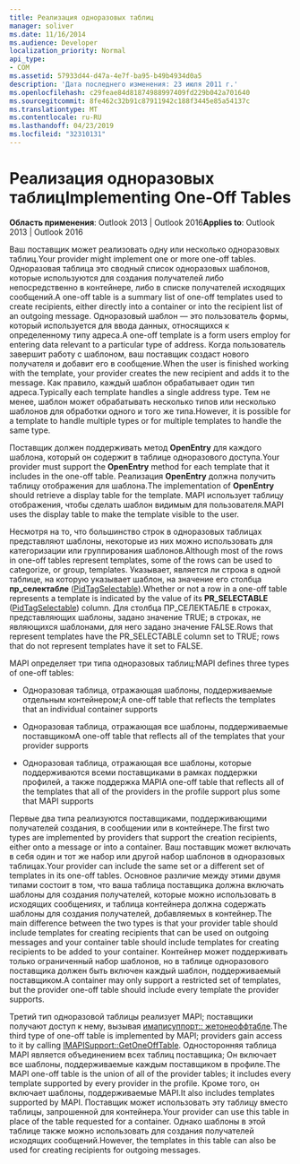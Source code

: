 ```yaml
---
title: Реализация одноразовых таблиц
manager: soliver
ms.date: 11/16/2014
ms.audience: Developer
localization_priority: Normal
api_type:
- COM
ms.assetid: 57933d44-d47a-4e7f-ba95-b49b4934d0a5
description: 'Дата последнего изменения: 23 июля 2011 г.'
ms.openlocfilehash: c29feae84d81874988997409fd229b042a701640
ms.sourcegitcommit: 8fe462c32b91c87911942c188f3445e85a54137c
ms.translationtype: MT
ms.contentlocale: ru-RU
ms.lasthandoff: 04/23/2019
ms.locfileid: "32310131"
---
```

# <a name="implementing-one-off-tables"></a><span data-ttu-id="4e7b9-103">Реализация одноразовых таблиц</span><span class="sxs-lookup"><span data-stu-id="4e7b9-103">Implementing One-Off Tables</span></span>

<span data-ttu-id="4e7b9-104">**Область применения**: Outlook 2013 | Outlook 2016</span><span class="sxs-lookup"><span data-stu-id="4e7b9-104">**Applies to**: Outlook 2013 | Outlook 2016</span></span> 
  
<span data-ttu-id="4e7b9-105">Ваш поставщик может реализовать одну или несколько одноразовых таблиц.</span><span class="sxs-lookup"><span data-stu-id="4e7b9-105">Your provider might implement one or more one-off tables.</span></span> <span data-ttu-id="4e7b9-106">Одноразовая таблица это сводный список одноразовых шаблонов, которые используются для создания получателей либо непосредственно в контейнере, либо в списке получателей исходящих сообщений.</span><span class="sxs-lookup"><span data-stu-id="4e7b9-106">A one-off table is a summary list of one-off templates used to create recipients, either directly into a container or into the recipient list of an outgoing message.</span></span> <span data-ttu-id="4e7b9-107">Одноразовый шаблон — это пользователь формы, который используется для ввода данных, относящихся к определенному типу адреса.</span><span class="sxs-lookup"><span data-stu-id="4e7b9-107">A one-off template is a form users employ for entering data relevant to a particular type of address.</span></span> <span data-ttu-id="4e7b9-108">Когда пользователь завершит работу с шаблоном, ваш поставщик создаст нового получателя и добавит его в сообщение.</span><span class="sxs-lookup"><span data-stu-id="4e7b9-108">When the user is finished working with the template, your provider creates the new recipient and adds it to the message.</span></span> <span data-ttu-id="4e7b9-109">Как правило, каждый шаблон обрабатывает один тип адреса.</span><span class="sxs-lookup"><span data-stu-id="4e7b9-109">Typically each template handles a single address type.</span></span> <span data-ttu-id="4e7b9-110">Тем не менее, шаблон может обрабатывать несколько типов или несколько шаблонов для обработки одного и того же типа.</span><span class="sxs-lookup"><span data-stu-id="4e7b9-110">However, it is possible for a template to handle multiple types or for multiple templates to handle the same type.</span></span> 
  
<span data-ttu-id="4e7b9-111">Поставщик должен поддерживать метод **OpenEntry** для каждого шаблона, который он содержит в таблице одноразового доступа.</span><span class="sxs-lookup"><span data-stu-id="4e7b9-111">Your provider must support the **OpenEntry** method for each template that it includes in the one-off table.</span></span> <span data-ttu-id="4e7b9-112">Реализация **OpenEntry** должна получить таблицу отображения для шаблона.</span><span class="sxs-lookup"><span data-stu-id="4e7b9-112">The implementation of **OpenEntry** should retrieve a display table for the template.</span></span> <span data-ttu-id="4e7b9-113">MAPI использует таблицу отображения, чтобы сделать шаблон видимым для пользователя.</span><span class="sxs-lookup"><span data-stu-id="4e7b9-113">MAPI uses the display table to make the template visible to the user.</span></span> 
  
<span data-ttu-id="4e7b9-114">Несмотря на то, что большинство строк в одноразовых таблицах представляют шаблоны, некоторые из них можно использовать для категоризации или группирования шаблонов.</span><span class="sxs-lookup"><span data-stu-id="4e7b9-114">Although most of the rows in one-off tables represent templates, some of the rows can be used to categorize, or group, templates.</span></span> <span data-ttu-id="4e7b9-115">Указывает, является ли строка в одной таблице, на которую указывает шаблон, на значение его столбца **пр_селектабле** ([PidTagSelectable](pidtagselectable-canonical-property.md)).</span><span class="sxs-lookup"><span data-stu-id="4e7b9-115">Whether or not a row in a one-off table represents a template is indicated by the value of its **PR_SELECTABLE** ([PidTagSelectable](pidtagselectable-canonical-property.md)) column.</span></span> <span data-ttu-id="4e7b9-116">Для столбца ПР_СЕЛЕКТАБЛЕ в строках, представляющих шаблоны, задано значение TRUE; в строках, не являющихся шаблонами, для него задано значение FALSE.</span><span class="sxs-lookup"><span data-stu-id="4e7b9-116">Rows that represent templates have the PR_SELECTABLE column set to TRUE; rows that do not represent templates have it set to FALSE.</span></span>
  
<span data-ttu-id="4e7b9-117">MAPI определяет три типа одноразовых таблиц:</span><span class="sxs-lookup"><span data-stu-id="4e7b9-117">MAPI defines three types of one-off tables:</span></span>
  
- <span data-ttu-id="4e7b9-118">Одноразовая таблица, отражающая шаблоны, поддерживаемые отдельным контейнером;</span><span class="sxs-lookup"><span data-stu-id="4e7b9-118">A one-off table that reflects the templates that an individual container supports</span></span>
    
- <span data-ttu-id="4e7b9-119">Одноразовая таблица, отражающая все шаблоны, поддерживаемые поставщиком</span><span class="sxs-lookup"><span data-stu-id="4e7b9-119">A one-off table that reflects all of the templates that your provider supports</span></span> 
    
- <span data-ttu-id="4e7b9-120">Одноразовая таблица, отражающая все шаблоны, которые поддерживаются всеми поставщиками в рамках поддержки профилей, а также поддержка MAPI</span><span class="sxs-lookup"><span data-stu-id="4e7b9-120">A one-off table that reflects all of the templates that all of the providers in the profile support plus some that MAPI supports</span></span>
    
<span data-ttu-id="4e7b9-121">Первые два типа реализуются поставщиками, поддерживающими получателей создания, в сообщении или в контейнере.</span><span class="sxs-lookup"><span data-stu-id="4e7b9-121">The first two types are implemented by providers that support the creation recipients, either onto a message or into a container.</span></span> <span data-ttu-id="4e7b9-122">Ваш поставщик может включать в себя один и тот же набор или другой набор шаблонов в одноразовых таблицах.</span><span class="sxs-lookup"><span data-stu-id="4e7b9-122">Your provider can include the same set or a different set of templates in its one-off tables.</span></span> <span data-ttu-id="4e7b9-123">Основное различие между этими двумя типами состоит в том, что ваша таблица поставщика должна включать шаблоны для создания получателей, которые можно использовать в исходящих сообщениях, и таблица контейнера должна содержать шаблоны для создания получателей, добавляемых в контейнер.</span><span class="sxs-lookup"><span data-stu-id="4e7b9-123">The main difference between the two types is that your provider table should include templates for creating recipients that can be used on outgoing messages and your container table should include templates for creating recipients to be added to your container.</span></span> <span data-ttu-id="4e7b9-124">Контейнер может поддерживать только ограниченный набор шаблонов, но в таблице одноразового поставщика должен быть включен каждый шаблон, поддерживаемый поставщиком.</span><span class="sxs-lookup"><span data-stu-id="4e7b9-124">A container may only support a restricted set of templates, but the provider one-off table should include every template the provider supports.</span></span>
  
<span data-ttu-id="4e7b9-125">Третий тип одноразовой таблицы реализует MAPI; поставщики получают доступ к нему, вызывая [имаписуппорт:: жетонеоффтабле](imapisupport-getoneofftable.md).</span><span class="sxs-lookup"><span data-stu-id="4e7b9-125">The third type of one-off table is implemented by MAPI; providers gain access to it by calling [IMAPISupport::GetOneOffTable](imapisupport-getoneofftable.md).</span></span> <span data-ttu-id="4e7b9-126">Односторонняя таблица MAPI является объединением всех таблиц поставщика; Он включает все шаблоны, поддерживаемые каждым поставщиком в профиле.</span><span class="sxs-lookup"><span data-stu-id="4e7b9-126">The MAPI one-off table is the union of all of the provider tables; it includes every template supported by every provider in the profile.</span></span> <span data-ttu-id="4e7b9-127">Кроме того, он включает шаблоны, поддерживаемые MAPI.</span><span class="sxs-lookup"><span data-stu-id="4e7b9-127">It also includes templates supported by MAPI.</span></span> <span data-ttu-id="4e7b9-128">Поставщик может использовать эту таблицу вместо таблицы, запрошенной для контейнера.</span><span class="sxs-lookup"><span data-stu-id="4e7b9-128">Your provider can use this table in place of the table requested for a container.</span></span> <span data-ttu-id="4e7b9-129">Однако шаблоны в этой таблице также можно использовать для создания получателей исходящих сообщений.</span><span class="sxs-lookup"><span data-stu-id="4e7b9-129">However, the templates in this table can also be used for creating recipients for outgoing messages.</span></span>
  

